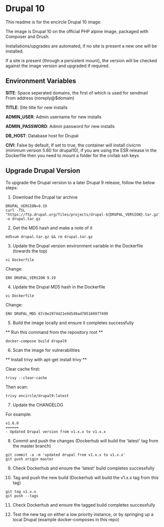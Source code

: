 # Drupal 10

This readme is for the encircle Drupal 10 image.

The image is Drupal 10 on the official PHP alpine image, packaged with Composer and Drush.

Installations/upgrades are automated, if no site is present a new one will be installed.

If a site is present (through a persistent mount), the version will be checked against the image version and upgraded if required.

## Environment Variables

**SITE**: Space seperated domains, the first of which is used for sendmail From address (noreply@$domain)

**TITLE**: Site title for new installs

**ADMIN_USER**: Admin username for new installs

**ADMIN_PASSWORD**: Admin password for new installs

**DB_HOST**: Database host for Drupal

**CIVI**: False by default, If set to true, the container will install civicrm (minimum version 5.60 for drupal10), if you are using the ESR release in the Dockerfile then you need to mount a folder for the civilab ssh keys

## Upgrade Drupal Version

To upgrade the Drupal version to a later Drupal 9 release, follow the below steps:

1. Download the Drupal tar archive

```
DRUPAL_VERSION=9.19
curl -fSL "https://ftp.drupal.org/files/projects/drupal-${DRUPAL_VERSION}.tar.gz" -o drupal.tar.gz
```

2. Get the MD5 hash and make a note of it

```
md5sum drupal.tar.gz && rm drupal.tar.gz
```

3. Update the Drupal version environment variable in the Dockerfile (towards the top)

```
vi Dockerfile
```

Change:

```
ENV DRUPAL_VERSION 9.19
```

4. Update the Drupal MD5 hash in the Dockerfile

```
vi Dockerfile
```

Change:

```
ENV DRUPAL_MD5 67c9e2974421e9d549ad705169977499
```

5. Build the image locally and ensure it completes successfully

** Run this command from the repository root **

```
docker-compose build drupal9
```

6. Scan the image for vulnerabilities

** Install trivy with apt-get install trivy **

Clear cache first:

```
trivy --clear-cache
```

Then scan:

```
trivy encircle/drupal9:latest
```

7. Update the CHANGELOG

For example:

```
v1.6.0
======
- Updated Drupal version from v1.x.x to v1.x.x
```

8. Commit and push the changes (Dockerhub will build the 'latest' tag from the master branch)

```
git commit -a -m 'updated drupal from v1.x.x to v1.x.x'
git push origin master
```

9. Check Dockerhub and ensure the 'latest' build completes successfully

10. Tag and push the new build (Dockerhub will build the v1.x.x tag from this tag)

```
git tag v1.x.x
git push --tags
```

11. Check Dockerhub and ensure the tagged build completes successfully

12. Test the new tag on either a low priority instance, or by springing up a local Drupal (example docker-composes in this repo)
